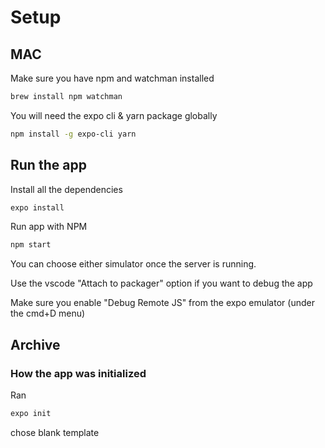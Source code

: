 # Setup

## MAC

Make sure you have npm and watchman installed

```bash
brew install npm watchman
```

You will need the expo cli & yarn package globally

```bash
npm install -g expo-cli yarn
```

## Run the app

Install all the dependencies

```bash
expo install
```

Run app with NPM

```bash
npm start
```

You can choose either simulator once the server is running.

Use the vscode "Attach to packager" option if you want to debug the app

Make sure you enable "Debug Remote JS" from the expo emulator (under the cmd+D menu)

## Archive

### How the app was initialized

Ran

```bash
expo init
```

chose blank template
